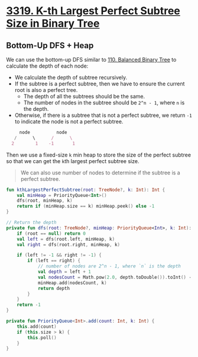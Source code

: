 # [3319. K-th Largest Perfect Subtree Size in Binary Tree](https://leetcode.com/problems/k-th-largest-perfect-subtree-size-in-binary-tree/description/)

## Bottom-Up DFS + Heap
We can use the bottom-up DFS similar to [110. Balanced Binary Tree](../leetcode/110.balanced-binary-tree.md) to calculate the depth of each node:

- We calculate the depth of subtree recursively.
- If the subtree is a perfect subtree, then we have to ensure the current root is also a perfect tree.
    - The depth of all the subtrees should be the same.
    - The number of nodes in the subtree should be `2^n - 1`, where `n` is the depth.
- Otherwise, if there is a subtree that is not a perfect subtree, we return `-1` to indicate the node is not a perfect subtree.
```js
     node          node
   /      \      /      \
  2        1    -1       1
```

Then we use a fixed-size `k` min heap to store the size of the perfect subtree so that we can get the `k`th largest perfect subtree size.

> We can also use number of nodes to determine if the subtree is a perfect subtree.

```kotlin
fun kthLargestPerfectSubtree(root: TreeNode?, k: Int): Int {
    val minHeap = PriorityQueue<Int>()
    dfs(root, minHeap, k)
    return if (minHeap.size == k) minHeap.peek() else -1
}

// Return the depth
private fun dfs(root: TreeNode?, minHeap: PriorityQueue<Int>, k: Int): Int {
    if (root == null) return 0
    val left = dfs(root.left, minHeap, k)
    val right = dfs(root.right, minHeap, k)

    if (left != -1 && right != -1) {
        if (left == right) {
            // number of nodes are 2^n - 1, where `n` is the depth
            val depth = left + 1
            val nodesCount = Math.pow(2.0, depth.toDouble()).toInt() - 1
            minHeap.add(nodesCount, k)
            return depth
        }
    }
    return -1
}

private fun PriorityQueue<Int>.add(count: Int, k: Int) {
    this.add(count)
    if (this.size > k) {
        this.poll()
    }
}
```